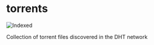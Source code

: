 torrents 
========
![Indexed](https://img.shields.io/badge/indexed-91018-blue)

Collection of torrent files discovered in the DHT network
